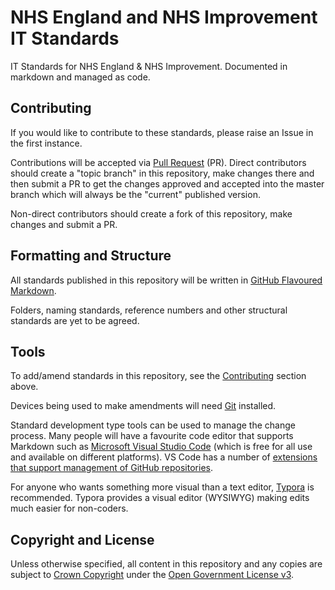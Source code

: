 # NHS England and NHS Improvement IT Standards

IT Standards for NHS England &amp; NHS Improvement. Documented in markdown and managed as code.

## Contributing

If you would like to contribute to these standards, please raise an Issue in the first instance.

Contributions will be accepted via [Pull Request](https://help.github.com/en/github/collaborating-with-issues-and-pull-requests/about-pull-requests) (PR). Direct contributors should create a "topic branch" in this repository, make changes there and then submit a PR to get the changes approved and accepted into the master branch which will always be the "current" published version.

Non-direct contributors should create a fork of this repository, make changes and submit a PR.

## Formatting and Structure

All standards published in this repository will be written in [GitHub Flavoured Markdown](https://github.github.com/gfm/).

Folders, naming standards, reference numbers and other structural standards are yet to be agreed.

## Tools

To add/amend standards in this repository, see the [Contributing](#contributing) section above.

Devices being used to make amendments will need [Git](https://git-scm.com/) installed.

Standard development type tools can be used to manage the change process. Many people will have a favourite code editor that supports Markdown such as [Microsoft Visual Studio Code](https://code.visualstudio.com/) (which is free for all use and available on different platforms). VS Code has a number of [extensions that support management of GitHub repositories](https://code.visualstudio.com/docs/editor/github).

For anyone who wants something more visual than a text editor, [Typora](https://typora.io/) is recommended. Typora provides a visual editor (WYSIWYG) making edits much easier for non-coders.

## Copyright and License

Unless otherwise specified, all content in this repository and any copies are subject to [Crown Copyright](http://www.nationalarchives.gov.uk/information-management/re-using-public-sector-information/copyright-and-re-use/crown-copyright/) under the [Open Government License v3](./LICENSE).
